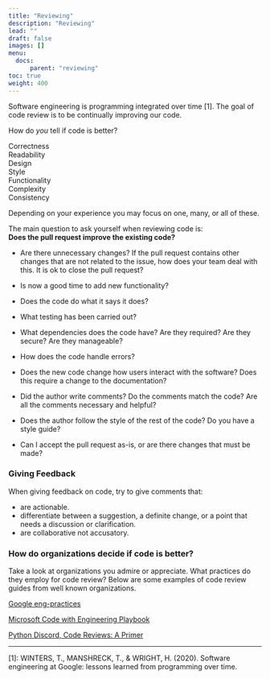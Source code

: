 ```yaml
---
title: "Reviewing"
description: "Reviewing"
lead: ""
draft: false
images: []
menu:
  docs:
      parent: "reviewing"
toc: true
weight: 400
---
```


Software engineering is programming integrated over time [1].
The goal of code review is to be continually improving our code.

How do _you_ tell if code is better?

Correctness  
Readability  
Design  
Style  
Functionality  
Complexity  
Consistency  


Depending on your experience you may focus on one, many, or all of these.

The main question to ask yourself when reviewing code is:  
**Does the pull request improve the existing code?**
   
* Are there unnecessary changes? If the pull request contains other changes that are 
  not related to the issue, how does your team deal with this. It is ok to close the pull request?

* Is now a good time to add new functionality?

* Does the code do what it says it does?

* What testing has been carried out?

* What dependencies does the code have? Are they required? Are they secure? Are they manageable?

* How does the code handle errors?

* Does the new code change how users interact with the software? 
  Does this require a change to the documentation? 

* Did the author write comments? Do the comments match the code? Are all the comments 
  necessary and helpful?
  
* Does the author follow the style of the rest of the code? Do you have a style guide?

* Can I accept the pull request as-is, or are there changes that must be made?

### Giving Feedback

When giving feedback on code, try to give comments that:

* are actionable.
* differentiate between a suggestion, a definite change, or a point that needs a discussion or clarification.
* are collaborative not accusatory.


### How do organizations decide if code is better?

Take a look at organizations you admire or appreciate. What practices do they employ for code review?
Below are some examples of code review guides from well known organizations. 

[Google eng-practices](https://google.github.io/eng-practices/review/reviewer/looking-for.html)

[Microsoft Code with Engineering Playbook](https://microsoft.github.io/code-with-engineering-playbook/code-reviews/)

[Python Discord, Code Reviews: A Primer](https://www.pythondiscord.com/pages/guides/pydis-guides/code-reviews-primer/)


---

[1]: WINTERS, T., MANSHRECK, T., & WRIGHT, H. (2020). Software engineering at Google: lessons learned from programming over time.

